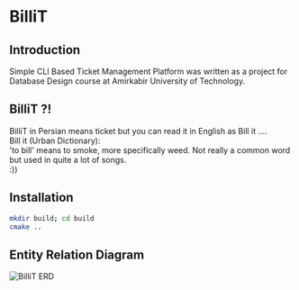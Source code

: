 # BilliT
## Introduction
Simple CLI Based Ticket Management Platform was written as a project for Database Design course at
Amirkabir University of Technology.
## BilliT ?!
BilliT in Persian means ticket but you can read it in English as Bill it ....  
Bill it (Urban Dictionary):  
'to bill' means to smoke, more specifically weed. Not really a common word but used in quite a lot of songs.  
:))
## Installation
```sh
mkdir build; cd build
cmake ..
```
## Entity Relation Diagram
![BilliT ERD](http://www.googledrive.com/host/0B33KzMHyLoH2eVNHWFJZdmthOVk/BilliT-ERD.png)

